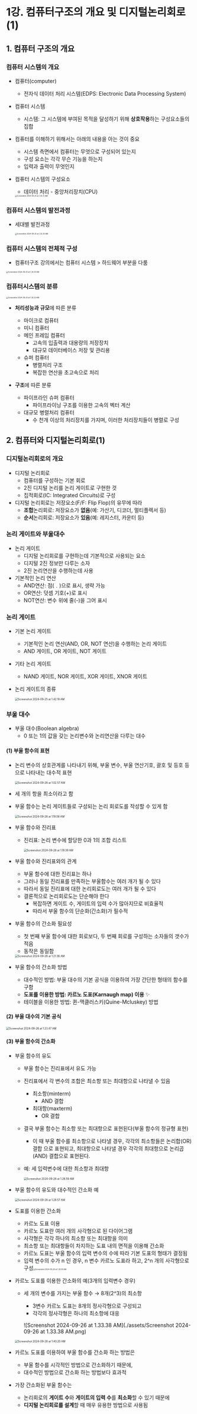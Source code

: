 # 1강. 컴퓨터구조의 개요 및 디지털논리회로(1)

## 1. 컴퓨터 구조의 개요

### 컴퓨터 시스템의 개요

- 컴퓨터(computer)

  - 전자식 데이터 처리 시스템(EDPS: Electronic Data Processing System)

- 컴퓨터 시스템

  - 시스템: 그 시스템에 부여된 목적을 달성하기 위해 **상호작용**하는 구성요소들의 집합

- 컴퓨터를 이해하기 위해서는 아래의 내용을 아는 것이 중요 

  - 시스템 측면에서 컴퓨터는 무엇으로 구성되어 있는지
  - 구성 요소는 각각 무슨 기능을 하는지
  - 입력과 출력이 무엇인지

- 컴퓨터 시스템의 구성요소

  - 데이터 처리 - 중앙처리장치(CPU)

  <img src="./assets/Screenshot 2024-09-25 at 1.30.21 AM.png" alt="Screenshot 2024-09-25 at 1.30.21 AM" style="zoom:33%;" />



### 컴퓨터 시스템의 발전과정

- 세대별 발전과정

  <img src="./assets/Screenshot 2024-09-25 at 1.32.30 AM.png" alt="Screenshot 2024-09-25 at 1.32.30 AM" style="zoom:33%;" />

  

### 컴퓨터 시스템의 전체적 구성

- 컴퓨터구조 강의에서는 컴퓨터 시스템 > 하드웨어 부분을 다룸

<img src="./assets/Screenshot 2024-09-25 at 1.34.30 AM.png" alt="Screenshot 2024-09-25 at 1.34.30 AM" style="zoom:33%;" />

### 컴퓨터시스템의 분류

<img src="./assets/Screenshot 2024-09-25 at 1.35.53 AM.png" alt="Screenshot 2024-09-25 at 1.35.53 AM" style="zoom:33%;" />

- **처리성능과 규모**에 따른 분류
  - 마이크로 컴퓨터
  - 미니 컴퓨터
  - 메인 프레임 컴퓨터
    - 고속의 입출력과 대용량의 저장장치
    - 대규모 데이터베이스 저장 및 관리용
  - 슈퍼 컴퓨터
    - 병렬처리 구조
    - 복잡한 연산을 초고속으로 처리

- **구조**에 따른 분류
  - 파이프라인 슈퍼 컴퓨터
    - 파이프라이닝 구조를 이용한 고속의 벡터 계산
  - 대규모 병렬처리 컴퓨터
    - 수 천개 이상의 처리장치를 가지며, 이러한 처리장치들이 병렬로 구성



## 2. 컴퓨터와 디지털논리회로(1)

### 디지털논리회로의 개요

- 디지털 논리회로
  - 컴퓨터를 구성하는 기본 회로
  - 2진 디지털 논리를 논리 게이트로 구현한 것
  - 집적회로(IC: Integrated Circuits)로 구성
- 디지털 논리회로는 저장요소(F/F: Flip Flop)의 유무에 따라
  - **조합**논리회로: 저장요소가 **없음**(예: 가산기, 디코더, 멀티플렉서 등)
  - **순서**논리회로: 저장요소가 **있음**(예: 레지스터, 카운터 등)



### 논리 게이트와 부울대수

- 논리 게이트
  - 디지털 논리회로를 구현하는데 기본적으로 사용되는 요소
  - 디지털 2진 정보만 다루는 소자
  - 2진 논리연산을 수행하는데 사용
- 기본적인 논리 연산
  - AND연산: 점(﹒)으로 표시, 생략 가능
  - OR연산: 덧셈 기호(+)로 표시
  - NOT연산: 변수 위에 줄(-)을 그어 표시



### 논리 게이트

- 기본 논리 게이트
  - 기본적인 논리 연산(AND, OR, NOT 연산)을 수행하는 논리 게이트
  - AND 게이트, OR 게이트, NOT 게이트
- 기타 논리 게이트
  - NAND 게이트, NOR 게이트, XOR 게이트, XNOR 게이트

- 논리 게이트의 종류

  <img src="./assets/Screenshot 2024-09-25 at 1.42.19 AM.png" alt="Screenshot 2024-09-25 at 1.42.19 AM" style="zoom:50%;" />



### 부울 대수

- 부울 대수(Boolean algebra)
  - 0 또는 1의 값을 갖는 논리변수와 논리연산을 다루는 대수

#### (1) 부울 함수의 표현

- 논리 변수의 상호관계를 나타내기 위해, 부울 변수, 부울 연산기호, 괄호 및 등호 등으로 나타내는 대수적 표현

  <img src="./assets/Screenshot 2024-09-26 at 1.02.57 AM.png" alt="Screenshot 2024-09-26 at 1.02.57 AM" style="zoom:50%;" />

- 세 개의 항을 최소이라고 함

- 부울 함수는 논리 게이트들로 구성되는 논리 회로도를 작성할 수 있게 함

  <img src="./assets/Screenshot 2024-09-26 at 1.19.06 AM.png" alt="Screenshot 2024-09-26 at 1.19.06 AM" style="zoom:50%;" />

- 부울 함수와 진리표

  - 진리표: 논리 변수에 할당한 0과 1의 조합 리스트

    <img src="./assets/Screenshot 2024-09-26 at 1.19.39 AM.png" alt="Screenshot 2024-09-26 at 1.19.39 AM" style="zoom:50%;" />

- 부울 함수와 진리표와의 관계

  - 부울 함수에 대한 진리표는 하나
  - 그러나 동일 진리표를 만족하는 부울함수는 여러 개가 될 수 있다
  - 따라서 동일 진리표에 대한 논리회로도는 여러 개가 될 수 있다
  - 결론적으로 논리회로도는 단순해야 한다
    - 복잡하면 게이트 수, 게이트의 입력 수가 많아지므로 비효율적
    - 따라서 부울 함수의 단순화(간소화)가 필수적

- 부울 함수의 간소화 필요성

  - 첫 번째 부울 함수에 대한 회로보다, 두 번째 회로를 구성하는 소자들의 갯수가 적음
  - 동작은 동일함

  <img src="./assets/Screenshot 2024-09-26 at 1.21.36 AM.png" alt="Screenshot 2024-09-26 at 1.21.36 AM" style="zoom:50%;" />

- 부울 함수의 간소화 방법
  - 대수적인 방법: 부울 대수의 기본 공식을 이용하여 가장 간단한 형태의 함수를 구함
  - **도표를 이용한 방법: 카르노 도표(Karnaugh map) 이용** ✨
  - 테이블을 이용한 방법: 퀸-맥클러스키(Quine-Mcluskey) 방법

#### (2) 부울 대수의 기본 공식

<img src="./assets/Screenshot 2024-09-26 at 1.23.47 AM.png" alt="Screenshot 2024-09-26 at 1.23.47 AM" style="zoom:50%;" />

#### (3) 부울 함수의 간소화

- 부울 함수의 유도

  - 부울 함수는 진리표에서 유도 가능

  - 진리표에서 각 변수의 조합은 최소항 또는 최대항으로 나타낼 수 있음

    - 최소항(minterm)
      - AND 결합
    - 최대항(maxterm)
      - OR 결합

  - 결국 부울 함수는 최소항 또는 최대항으로 표현된다(부울 함수의 정규형 표현)

    - 이 때 부울 함수를 최소항으로 나타낼 경우, 각각의 최소항들은 논리합(OR)결합 으로 표현되고, 최대항으로 나타낼 경우 각각의 최대항으로 논리곱(AND) 결합으로 표현된다. 

  - 예:  세 입력변수에 대한 최소항과 최대항

    <img src="./assets/Screenshot 2024-09-26 at 1.26.59 AM.png" alt="Screenshot 2024-09-26 at 1.26.59 AM" style="zoom:50%;" />

- 부울 함수의 유도와 대수적인 간소화 예

  <img src="./assets/Screenshot 2024-09-26 at 1.28.57 AM.png" alt="Screenshot 2024-09-26 at 1.28.57 AM" style="zoom:50%;" />

- 도표를 이용한 간소화

  - 카르노 도표 이용
  - 카르노 도표란 여러 개의 사각형으로 된 다이어그램
  - 사각형은 각각 하나의 최소항 또는 최대항을 의미
  - 최소항 또는 최대항들이 차지하는 도표 내의 면적을 이용해 간소화
  - 카르노 도표는 부울 함수의 입력 변수의 수에 따라 기본 도표의 형태가 결정됨
  - 입력 변수의 수가 n 인 경우, n 변수 카르노 도표라 하고, 2^n 개의 사각형으로 구성<img src="./assets/Screenshot 2024-09-26 at 1.30.09 AM.png" alt="Screenshot 2024-09-26 at 1.30.09 AM" style="zoom:33%;" />

- 카르노 도표를 이용한 간소화의 예(3개의 입력변수 경우)

  - 세 개의 변수를 가지는 부울 함수 → 8개(2^3)의 최소항

    - 3변수 카르노 도표는 8개의 정사각형으로 구성되고
    - 각각의 정사각형은 하나의 최소항에 대응

    ![Screenshot 2024-09-26 at 1.33.38 AM](./assets/Screenshot 2024-09-26 at 1.33.38 AM.png)

  <img src="./assets/Screenshot 2024-09-26 at 1.40.20 AM.png" alt="Screenshot 2024-09-26 at 1.40.20 AM" style="zoom:50%;" />

- 카르노 도표를 이용하여 부울 함수를 간소화 하는 방법은
  - 부울 함수를 시각적인 방법으로 간소화하기 때문에, 
  - 대수적인 방법으로 간소화 하는 방법보다 효과적
- 가장 간소화된 부울 함수는
  - 논리회로의 **게이트 수**와 **게이트의 입력 수**를 **최소화**할 수 있기 때문에
  - **디지털 논리회로를 설계**할 때 매우 유용한 방법으로 사용됨

